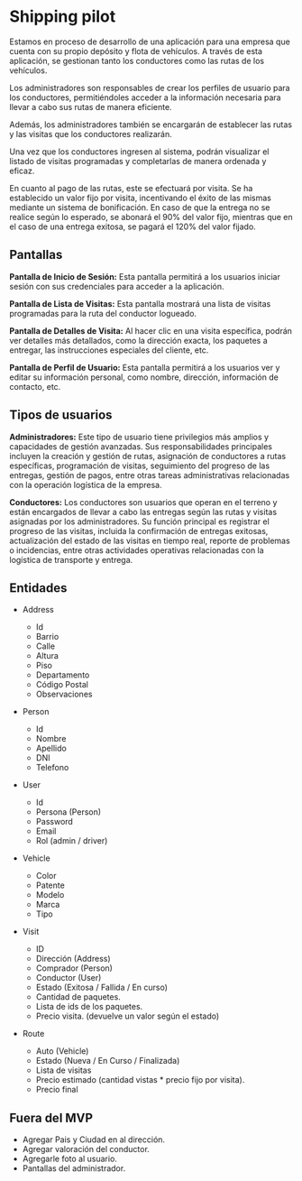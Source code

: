 # Shipping pilot

Estamos en proceso de desarrollo de una aplicación para una empresa que cuenta con su propio depósito y flota de vehículos. A través de esta aplicación, se gestionan tanto los conductores como las rutas de los vehículos.

Los administradores son responsables de crear los perfiles de usuario para los conductores, permitiéndoles acceder a la información necesaria para llevar a cabo sus rutas de manera eficiente.

Además, los administradores también se encargarán de establecer las rutas y las visitas que los conductores realizarán.

Una vez que los conductores ingresen al sistema, podrán visualizar el listado de visitas programadas y completarlas de manera ordenada y eficaz.

En cuanto al pago de las rutas, este se efectuará por visita. Se ha establecido un valor fijo por visita, incentivando el éxito de las mismas mediante un sistema de bonificación. En caso de que la entrega no se realice según lo esperado, se abonará el 90% del valor fijo, mientras que en el caso de una entrega exitosa, se pagará el 120% del valor fijado.

## Pantallas

**Pantalla de Inicio de Sesión:** Esta pantalla permitirá a los usuarios iniciar sesión con sus credenciales para acceder a la aplicación.

**Pantalla de Lista de Visitas:** Esta pantalla mostrará una lista de visitas programadas para la ruta del conductor logueado.

**Pantalla de Detalles de Visita:** Al hacer clic en una visita específica, podrán ver detalles más detallados, como la dirección exacta, los paquetes a entregar, las instrucciones especiales del cliente, etc.

**Pantalla de Perfil de Usuario:** Esta pantalla permitirá a los usuarios ver y editar su información personal, como nombre, dirección, información de contacto, etc.

## Tipos de usuarios

**Administradores:** Este tipo de usuario tiene privilegios más amplios y capacidades de gestión avanzadas. Sus responsabilidades principales incluyen la creación y gestión de rutas, asignación de conductores a rutas específicas, programación de visitas, seguimiento del progreso de las entregas, gestión de pagos, entre otras tareas administrativas relacionadas con la operación logística de la empresa.

**Conductores:** Los conductores son usuarios que operan en el terreno y están encargados de llevar a cabo las entregas según las rutas y visitas asignadas por los administradores. Su función principal es registrar el progreso de las visitas, incluida la confirmación de entregas exitosas, actualización del estado de las visitas en tiempo real, reporte de problemas o incidencias, entre otras actividades operativas relacionadas con la logística de transporte y entrega.

## Entidades

- Address
  - Id
  - Barrio
  - Calle
  - Altura
  - Piso
  - Departamento
  - Código Postal
  - Observaciones

- Person
  - Id
  - Nombre
  - Apellido
  - DNI
  - Telefono

- User
  - Id
  - Persona (Person)
  - Password
  - Email
  - Rol (admin / driver)

- Vehicle
  - Color
  - Patente
  - Modelo
  - Marca
  - Tipo

- Visit
  - ID
  - Dirección (Address)
  - Comprador (Person)
  - Conductor (User)
  - Estado (Exitosa / Fallida / En curso)
  - Cantidad de paquetes.
  - Lista de ids de los paquetes.
  - Precio visita. (devuelve un valor según el estado)

- Route
  - Auto (Vehicle)
  - Estado (Nueva / En Curso / Finalizada)
  - Lista de visitas
  - Precio estimado (cantidad vistas * precio fijo por visita).
  - Precio final

## Fuera del MVP
  - Agregar Pais  y Ciudad en al dirección.
  - Agregar valoración del conductor.
  - Agregarle foto al usuario.
  - Pantallas del administrador.